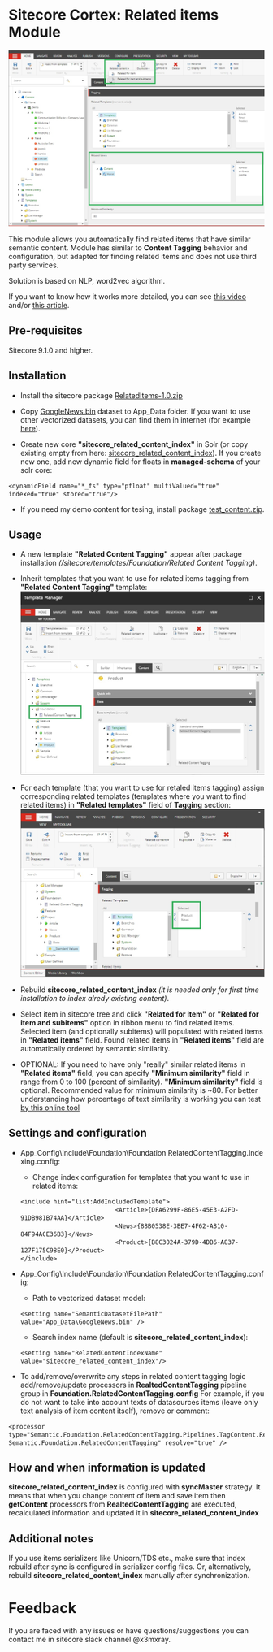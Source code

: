 # Sitecore Cortex: Related items Module 
![Related items](documentation/images/1.jpg?raw=true "Related items")

This module allows you automatically find related items that have similar semantic content.
Module has similar to **Content Tagging** behavior and configuration, but adapted for finding related items and does not use third party services.

Solution is based on NLP, word2vec algorithm.

If you want to know how it works more detailed, you can see [this video](https://www.youtube.com/watch?v=XC2tgfUwuWA&ab_channel=SUGBelarus) and/or [this article](https://www.brimit.com/blog/cortex-related-semantic-items).

## Pre-requisites
Sitecore 9.1.0  and higher.

## Installation

- Install the sitecore package [RelatedItems-1.0.zip](https://github.com/x3mxray/semantic.related.items/blob/master/install/RelatedItems-1.0.zip)

- Copy [GoogleNews.bin](https://github.com/x3mxray/semantic.related.items/blob/master/install/GoogleNews.bin) dataset to App_Data folder. If you want to use other vectorized datasets, you can find them in internet (for example [here](https://fasttext.cc/docs/en/english-vectors.html)).

- Create new core **"sitecore_related_content_index"** in Solr (or copy existing empty from here: [sitecore_related_content_index](https://github.com/x3mxray/semantic.related.items/blob/master/install/sitecore_related_content_index.zip)).
If you create new one, add new dynamic field for floats in **managed-schema** of your solr core:
```
<dynamicField name="*_fs" type="pfloat" multiValued="true" indexed="true" stored="true"/>
```

- If you need my demo content for tesing, install package [test_content.zip](https://github.com/x3mxray/semantic.related.items/blob/master/install/test_content.zip).

## Usage

- A new template **"Related Content Tagging"**  appear after package installation  *(/sitecore/templates/Foundation/Related Content Tagging)*.

- Inherit templates that you want to use for related items tagging from **"Related Content Tagging"** template:
![Base templates](documentation/images/2.jpg?raw=true "Base templates")

- For each template (that you want to use for retaled items tagging) assign corresponding related templates (templates where you want to find related items) in **"Related templates"** field of **Tagging** section:
 ![Related templates](documentation/images/3.jpg?raw=true "Related templates")

- Rebuild **sitecore_related_content_index** *(it is needed only for first time installation to index alredy existing content)*.

- Select item in sitecore tree and click **"Related for item"** or **"Related for item and subitems"** option in ribbon menu to find related items.
Selected item (and optionally subitems) will populated with related items in **"Related items"** field.
Found related items in **"Related items"** field are automatically ordered by semantic similarity.

- OPTIONAL: If you need to have only "really" similar related items in **"Related items"** field, you can specify **"Minimum similarity"** field in range from 0 to 100 (percent of similarity). 
**"Minimum similarity"** field is optional. Recommended value for minimum similarity is ~80. 
For better understanding how percentage of text similarity is working you can test [by this online tool](https://dandelion.eu/semantic-text/text-similarity-demo/?text1=Cameron+wins+the+Oscar&text2=All+nominees+for+the+Academy+Awards&lang=auto&exec=true)

## Settings and configuration
- App_Config\Include\Foundation\Foundation.RelatedContentTagging.Indexing.config:
  - Change index configuration for templates that you want to use in related items:
  ```
  <include hint="list:AddIncludedTemplate">
                            <Article>{DFA6299F-86E5-45E3-A2FD-91DB981B74AA}</Article>
                            <News>{88B0538E-3BE7-4F62-A810-84F94ACE36B3}</News>
                            <Product>{B8C3024A-379D-4DB6-A837-127F175C98E0}</Product>
  </include>
  ```
- App_Config\Include\Foundation\Foundation.RelatedContentTagging.config:
  - Path to vectorized dataset model:
  ```
  <setting name="SemanticDatasetFilePath" value="App_Data\GoogleNews.bin" />
  ```
  - Search index name (default is **sitecore_related_content_index**):
  ```
  <setting name="RelatedContentIndexName" value="sitecore_related_content_index"/>
  ```

- To add/remove/overwrite any steps in related content tagging logic add/remove/update processors in **RealtedContentTagging** pipeline group in **Foundation.RelatedContentTagging.config**
For example, if you do not want to take into account texts of datasources items (leave only text analysis of item content itself), remove or comment:
```
<processor type="Semantic.Foundation.RelatedContentTagging.Pipelines.TagContent.RetrieveContentFromDatasourceItems, Semantic.Foundation.RelatedContentTagging" resolve="true" />
``` 

## How and when information is updated
**sitecore_related_content_index** is configured with **syncMaster**  strategy. It means that when you change content of item  and save item then **getContent** processors from **RealtedContentTagging** are executed, recalculated information and updated it in **sitecore_related_content_index**

## Additional notes
If you use items serializers like Unicorn/TDS etc., make sure that index rebuild after sync is configured in serializer config files. Or, alternatively, rebuild **sitecore_related_content_index** manually after synchronization.


# Feedback #
If you are faced with any issues or have questions/suggestions you can contact me in sitecore slack channel @x3mxray.
